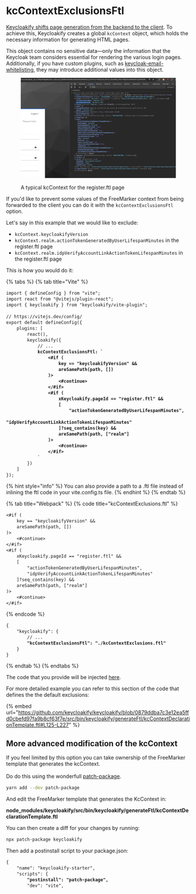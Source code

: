 # kcContextExclusionsFtl

[Keycloakify shifts page generation from the backend to the client](https://github.com/keycloakify/keycloakify/discussions/346#discussioncomment-5889791). To achieve this, Keycloakify creates a global `kcContext` object, which holds the necessary information for generating HTML pages.

This object contains no sensitive data—only the information that the Keycloak team considers essential for rendering the various login pages. Additionally, if you have custom plugins, such as [keycloak-email-whitelisting](https://github.com/micedre/keycloak-mail-whitelisting), they may introduce additional values into this object.

<figure><img src="../.gitbook/assets/image (88).png" alt=""><figcaption><p>A typical kcContext for the register.ftl page</p></figcaption></figure>

If you'd like to prevent some values of the FreeMarker context from being forwarded to the client you can do it with the `kcContextExclusionsFtl` option. &#x20;

Let's say in this example that we would like to exclude:

* `kcContext.keycloakifyVersion`
* `kcContext.realm.actionTokenGeneratedByUserLifespanMinutes` in the register.ftl page
* `kcContext.realm.idpVerifyAccountLinkActionTokenLifespanMinutes` in the register.ftl page

This is how you would do it:

{% tabs %}
{% tab title="Vite" %}
<pre class="language-typescript" data-title="vite.config.ts"><code class="lang-typescript">import { defineConfig } from "vite";
import react from "@vitejs/plugin-react";
import { keycloakify } from "keycloakify/vite-plugin";

// https://vitejs.dev/config/
export default defineConfig({
    plugins: [
        react(),
        keycloakify({
            // ...
<strong>            kcContextExclusionsFtl: `
</strong><strong>                &#x3C;#if (
</strong><strong>                    key == "keycloakifyVersion" &#x26;&#x26;
</strong><strong>                    areSamePath(path, []) 
</strong><strong>                )>
</strong><strong>                    &#x3C;#continue>
</strong><strong>                &#x3C;/#if>
</strong><strong>                &#x3C;#if (
</strong><strong>                    xKeycloakify.pageId == "register.ftl" &#x26;&#x26;
</strong><strong>                    [
</strong><strong>                        "actionTokenGeneratedByUserLifespanMinutes", 
</strong><strong>                        "idpVerifyAccountLinkActionTokenLifespanMinutes"
</strong><strong>                    ]?seq_contains(key) &#x26;&#x26;
</strong><strong>                    areSamePath(path, ["realm"]
</strong><strong>                )>
</strong><strong>                    &#x3C;#continue>
</strong><strong>                &#x3C;/#if>
</strong>            `
        })
    ]
});
</code></pre>

{% hint style="info" %}
You can also provide a path to a .ftl file instead of inlining the ftl code in your vite.config.ts file.
{% endhint %}
{% endtab %}

{% tab title="Webpack" %}
{% code title="kcContextExclusions.ftl" %}
```ftl
<#if (
    key == "keycloakifyVersion" &&
    areSamePath(path, []) 
)>
    <#continue>
</#if>
<#if (
    xKeycloakify.pageId == "register.ftl" &&
    [
        "actionTokenGeneratedByUserLifespanMinutes", 
        "idpVerifyAccountLinkActionTokenLifespanMinutes"
    ]?seq_contains(key) &&
    areSamePath(path, ["realm"]
)>
    <#continue>
</#if>
```
{% endcode %}

<pre class="language-json" data-title="package.json"><code class="lang-json">{
    "keycloakify": {
        // ...
<strong>        "kcContextExclusionsFtl": "./kcContextExclusions.ftl"
</strong>    }
}
</code></pre>
{% endtab %}
{% endtabs %}

The code that you provide will be injected [here](https://github.com/keycloakify/keycloakify/blob/0879ddba7c3e12ea5ffd0cbefd97fa9b8cf63f7e/src/bin/keycloakify/generateFtl/kcContextDeclarationTemplate.ftl#L249). &#x20;

For more detailed example you can refer to this section of the code that defines the the default exclusions:

{% embed url="https://github.com/keycloakify/keycloakify/blob/0879ddba7c3e12ea5ffd0cbefd97fa9b8cf63f7e/src/bin/keycloakify/generateFtl/kcContextDeclarationTemplate.ftl#L125-L227" %}

## More advanced modification of the kcContext



If you feel limited by this option you can take ownership of the FreeMarker template that generates the kcContext.  \
\
Do do this using the wonderfull [patch-package](https://www.npmjs.com/package/patch-package).

```bash
yarn add --dev patch-package
```

And edit the FreeMarker template that generates the KcContext in:&#x20;

**node\_modules/keycloakify/src/bin/keycloakify/generateFtl/kcContextDeclarationTemplate.ftl**

You can then create a diff for your changes by running: &#x20;

```bash
npx patch-package keycloakify
```

Then add a postinstall script to your package.json:

<pre class="language-json" data-title="package.json"><code class="lang-json">{
    "name": "keycloakify-starter",
    "scripts": {
<strong>        "postinstall": "patch-package",
</strong>        "dev": "vite",
</code></pre>
